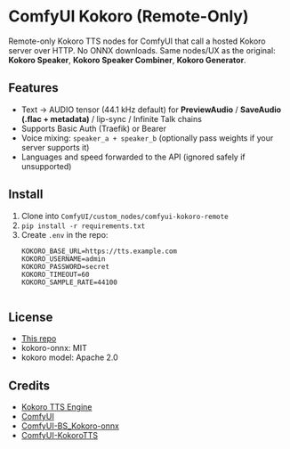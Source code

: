 # ComfyUI Kokoro (Remote-Only)

Remote-only Kokoro TTS nodes for ComfyUI that call a hosted Kokoro server over HTTP.
No ONNX downloads. Same nodes/UX as the original: **Kokoro Speaker**, **Kokoro Speaker Combiner**, **Kokoro Generator**.

## Features
- Text → AUDIO tensor (44.1 kHz default) for **PreviewAudio** / **SaveAudio (.flac + metadata)** / lip-sync / Infinite Talk chains
- Supports Basic Auth (Traefik) or Bearer
- Voice mixing: `speaker_a + speaker_b` (optionally pass weights if your server supports it)
- Languages and speed forwarded to the API (ignored safely if unsupported)

## Install
1. Clone into `ComfyUI/custom_nodes/comfyui-kokoro-remote`
2. `pip install -r requirements.txt`
3. Create `.env` in the repo:
   ```env
   KOKORO_BASE_URL=https://tts.example.com
   KOKORO_USERNAME=admin
   KOKORO_PASSWORD=secret
   KOKORO_TIMEOUT=60
   KOKORO_SAMPLE_RATE=44100


## License

- [This repo](LICENSE)
- kokoro-onnx: MIT
- kokoro model: Apache 2.0

## Credits

- [Kokoro TTS Engine](https://huggingface.co/hexgrad/Kokoro-82M)
- [ComfyUI](https://github.com/comfyanonymous/ComfyUI)
- [ComfyUI-BS_Kokoro-onnx](https://github.com/Burgstall-labs/ComfyUI-BS_Kokoro-onnx)
- [ComfyUI-KokoroTTS](https://github.com/benjiyaya/ComfyUI-KokoroTTS)
